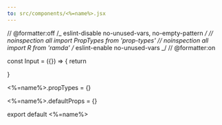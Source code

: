 ```yaml
---
to: src/components/<%=name%>.jsx
---
```


// @formatter:off
/_ eslint-disable no-unused-vars, no-empty-pattern _/
// noinspection all
import PropTypes from 'prop-types'
// noinspection all
import R from 'ramda'
/_ eslint-enable no-unused-vars _/
// @formatter:on

const Input = ({}) => {
return <div />
}

<%=name%>.propTypes = {}

<%=name%>.defaultProps = {}

export default <%=name%>
